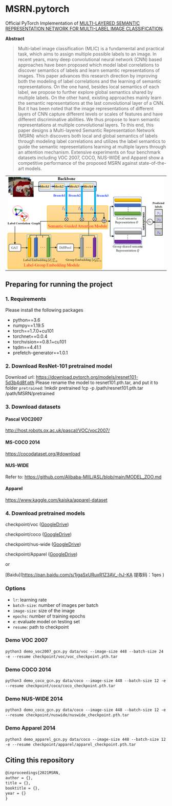 # MSRN.pytorch

Official PyTorch Implementation
of [MULTI-LAYERED SEMANTIC REPRESENTATION NETWORK FOR MULTI-LABEL IMAGE CLASSIFICATION](https://arxiv.org/......).

**Abstract**
> Multi-label image classification (MLIC) is a fundamental and
> practical task, which aims to assign multiple possible labels
> to an image. In recent years, many deep convolutional neural
> network (CNN) based approaches have been proposed
> which model label correlations to discover semantics of labels
> and learn semantic representations of images. This paper
> advances this research direction by improving both the modeling
> of label correlations and the learning of semantic representations.
> On the one hand, besides local semantics of each
> label, we propose to further explore global semantics shared
> by multiple labels. On the other hand, existing approaches
> mainly learn the semantic representations at the last convolutional
> layer of a CNN. But it has been noted that the image
> representations of different layers of CNN capture different
> levels or scales of features and have different discriminative
> abilities. We thus propose to learn semantic representations at
> multiple convolutional layers. To this end, this paper designs
> a Multi-layered Semantic Representation Network (MSRN)
> which discovers both local and global semantics of labels
> through modeling label correlations and utilizes the label semantics
> to guide the semantic representations learning at multiple
> layers through an attention mechanism. Extensive experiments
> on four benchmark datasets including VOC 2007,
> COCO, NUS-WIDE and Apparel show a competitive performance
> of the proposed MSRN against state-of-the-art models.

<p align="center">
 <table class="tg">
  <tr>
    <td class="tg-c3ow"><img src="./pics/model.png" align="center" width="600" ></td>
  </tr>
</table>
</p>

## Preparing for running the project

### 1. Requirements

Please install the following packages

- python==3.6
- numpy==1.19.5
- torch==1.7.0+cu101
- torchnet==0.0.4
- torchvision==0.8.1+cu101
- tqdm==4.41.1
- prefetch-generator==1.0.1

### 2. Download ResNet-101 pretrained model

Download url: https://download.pytorch.org/models/resnet101-5d3b4d8f.pth
Please rename the model to resnet101.pth.tar, and put it to folder `pretrained`:
!mkdir pretrained
!cp -p /path/resnet101.pth.tar /path/MSRN/pretrained

### 3. Download datasets

#### Pascal VOC2007

http://host.robots.ox.ac.uk/pascal/VOC/voc2007/

#### MS-COCO 2014

https://cocodataset.org/#download

#### NUS-WIDE

Refer to: https://github.com/Alibaba-MIIL/ASL/blob/main/MODEL_ZOO.md

#### Apparel

https://www.kaggle.com/kaiska/apparel-dataset

### 4. Download pretrained models

checkpoint/voc ([GoogleDrive](https://drive.google.com/file/d/1--QgXcZiR6iI-luAT7FdiGBjWogM07xK/view?usp=sharing))

checkpoint/coco ([GoogleDrive](https://drive.google.com/file/d/1x-pSlk6VCEeUgP8ngKXwd07lHxxA6H49/view?usp=sharing))

checkpoint/nus-wide ([GoogleDrive](https://drive.google.com/file/d/1AvXK8j2Pu9YtvmBkKCtUgPQA3xI7Dtxc/view?usp=sharing))

checkpoint/Apparel ([GoogleDrive](https://drive.google.com/file/d/1yfFoAAVL8vb_8F39nErPnXiN9ibQJrzN/view?usp=sharing))

or

[Baidu](https://pan.baidu.com/s/1jgaSxURuxR1Z3AV_-hJ-KA 提取码：1qes )

### Options
- `lr`: learning rate
- `batch-size`: number of images per batch
- `image-size`: size of the image
- `epochs`: number of training epochs
- `e`: evaluate model on testing set
- `resume`: path to checkpoint

### Demo VOC 2007
```
python3 demo_voc2007_gcn.py data/voc --image-size 448 --batch-size 24 -e --resume checkpoint/voc/voc_checkpoint.pth.tar
```

### Demo COCO 2014

```
python3 demo_coco_gcn.py data/coco --image-size 448 --batch-size 12 -e --resume checkpoint/coco/coco_checkpoint.pth.tar
```

### Demo NUS-WIDE 2014

```
python3 demo_coco_gcn.py data/coco --image-size 448 --batch-size 12 -e --resume checkpoint/nuswide/nuswide_checkpoint.pth.tar
```

### Demo Apparel 2014

```
python3 demo_apparel_gcn.py data/coco --image-size 448 --batch-size 12 -e --resume checkpoint/apparel/apparel_checkpoint.pth.tar
```

## Citing this repository

```
@inproceedings{2021MSRN,
author = {},
title = {},
booktitle = {},
year = {}
}
```
